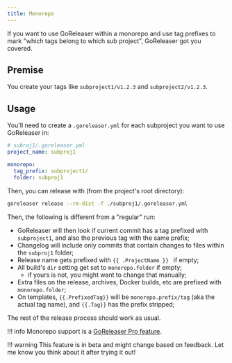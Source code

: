 ```yaml
---
title: Monorepo
---
```


If you want to use GoReleaser within a monorepo and use tag prefixes to mark "which tags belong to which sub project", GoReleaser got you covered.

## Premise

You create your tags like `subproject1/v1.2.3` and `subproject2/v1.2.3`.

## Usage

You'll need to create a `.goreleaser.yml` for each subproject you want to use GoReleaser in:

```yaml
# subroj1/.goreleaser.yml
project_name: subproj1

monorepo:
  tag_prefix: subproject1/
  folder: subproj1
```

Then, you can release with (from the project's root directory):

```sh
goreleaser release --rm-dist -f ./subproj1/.goreleaser.yml
```

Then, the following is different from a "regular" run:

- GoReleaser will then look if current commit has a tag prefixed with `subproject1`, and also the previous tag with the same prefix;
- Changelog will include only commits that contain changes to files within the `subproj1` folder;
- Release name gets prefixed with `{{ .ProjectName }} ` if empty;
- All build's `dir` setting get set to `monorepo.folder` if empty;
  - if yours is not, you might want to change that manually;
- Extra files on the release, archives, Docker builds, etc are prefixed with `monorepo.folder`;
- On templates, `{{.PrefixedTag}}` will be `monorepo.prefix/tag` (aka the actual tag name), and `{{.Tag}}` has the prefix stripped;

The rest of the release process should work as usual.

!!! info
    Monorepo support is a [GoReleaser Pro feature](/pro/).

!!! warning
    This feature is in beta and might change based on feedback.
    Let me know you think about it after trying it out!
